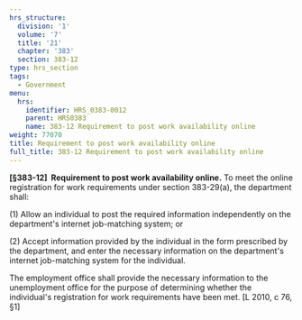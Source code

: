 ```yaml
---
hrs_structure:
  division: '1'
  volume: '7'
  title: '21'
  chapter: '383'
  section: 383-12
type: hrs_section
tags:
  - Government
menu:
  hrs:
    identifier: HRS_0383-0012
    parent: HRS0383
    name: 383-12 Requirement to post work availability online
weight: 77070
title: Requirement to post work availability online
full_title: 383-12 Requirement to post work availability online
---
```

**[§383-12]  Requirement to post work availability online.** To meet the online registration for work requirements under section 383-29(a), the department shall:

(1) Allow an individual to post the required information independently on the department's internet job-matching system; or

(2) Accept information provided by the individual in the form prescribed by the department, and enter the necessary information on the department's internet job-matching system for the individual.

The employment office shall provide the necessary information to the unemployment office for the purpose of determining whether the individual's registration for work requirements have been met. [L 2010, c 76, §1]